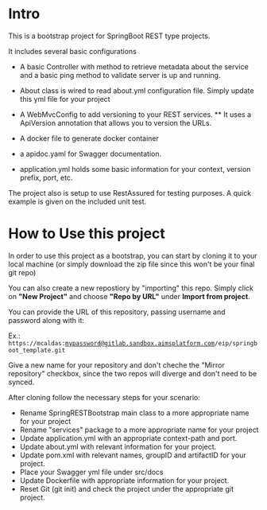 # Intro
This is a bootstrap project for SpringBoot REST type projects.

It includes several basic configurations
* A basic Controller with method to retrieve metadata about the service and a basic ping method to validate server is up and running.
* About class is wired to read about.yml configuration file. Simply update this yml file for your project
* A WebMvcConfig to add versioning to your REST services.
** It uses a ApiVersion annotation that allows you to version the URLs.
* A docker file to generate docker container
* a apidoc.yaml for Swagger documentation.

* application.yml holds some basic information for your context, version prefix, port, etc.


The project also is setup to use RestAssured for testing purposes. A quick example is given on the included unit test.

# How to Use this project
In order to use this project as a bootstrap, you can start by cloning it to your local machine
(or simply download the zip file since this won't be your final git repo)

You can also create a new repostiory by "importing" this repo. Simply click on **"New Project"**
and choose **"Repo by URL"** under **Import from project**.

You can provide the URL of this repository, passing username and password along with it:

Ex.:
<code>https://mcaldas:mypassword@gitlab.sandbox.aimsplatform.com/eip/springboot_template.git</code>

Give a new name for your repository and don't cheche the "Mirror repository" checkbox,
since the two repos will diverge and don't need to be synced.

After cloning follow the necessary steps for your scenario:
* Rename SpringRESTBootstrap main class to a more appropriate name for your project
* Rename "services" package to a more appropriate name for your project
* Update application.yml with an appropriate context-path and port.
* Update about.yml with relevant information for your project.
* Update pom.xml with relevant names, groupID and artifactID for your project.
* Place your Swagger yml file under src/docs
* Update Dockerfile with appropriate information for your project.
* Reset Git (git init) and check the project under the appropriate git project.
